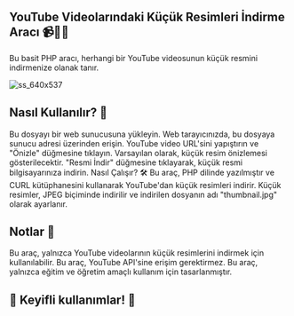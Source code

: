 <h2>YouTube Videolarındaki Küçük Resimleri İndirme Aracı 📹👀💾</h2>
<p>Bu basit PHP aracı, herhangi bir YouTube videosunun küçük resmini indirmenize olanak tanır.</p>

![ss_640x537](https://user-images.githubusercontent.com/86704802/225760683-237f818e-6b3d-4c80-b810-13d4d823bf5d.jpg)


<h2>Nasıl Kullanılır? 🤔</h2>
Bu dosyayı bir web sunucusuna yükleyin.
Web tarayıcınızda, bu dosyaya sunucu adresi üzerinden erişin.
YouTube video URL'sini yapıştırın ve "Önizle" düğmesine tıklayın.
Varsayılan olarak, küçük resim önizlemesi gösterilecektir.
"Resmi İndir" düğmesine tıklayarak, küçük resmi bilgisayarınıza indirin.
Nasıl Çalışır? 🛠️
Bu araç, PHP dilinde yazılmıştır ve CURL kütüphanesini kullanarak YouTube'dan küçük resimleri indirir. Küçük resimler, JPEG biçiminde indirilir ve indirilen dosyanın adı "thumbnail.jpg" olarak ayarlanır.

<h2>Notlar 📝</h2>
Bu araç, yalnızca YouTube videolarının küçük resimlerini indirmek için kullanılabilir.
Bu araç, YouTube API'sine erişim gerektirmez.
Bu araç, yalnızca eğitim ve öğretim amaçlı kullanım için tasarlanmıştır.

<h2>🎉 Keyifli kullanımlar! 🚀</h2>




